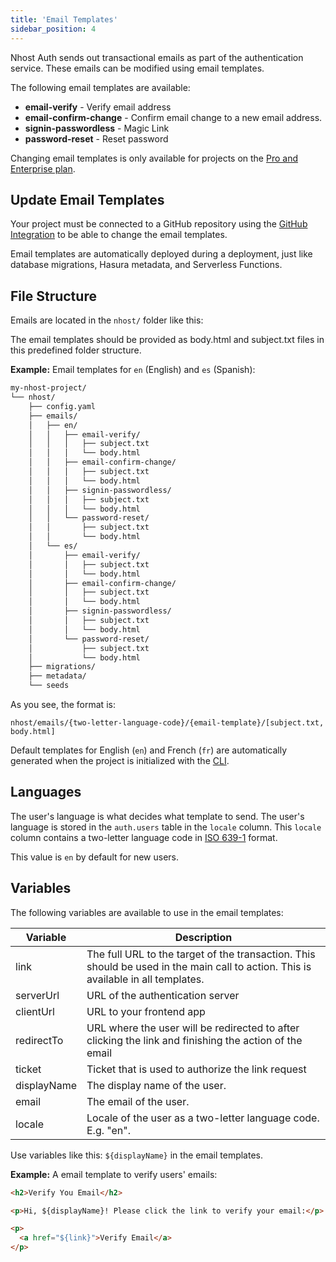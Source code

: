 ```yaml
---
title: 'Email Templates'
sidebar_position: 4
---
```


Nhost Auth sends out transactional emails as part of the authentication service. These emails can be modified using email templates.

The following email templates are available:

- **email-verify** - Verify email address
- **email-confirm-change** - Confirm email change to a new email address.
- **signin-passwordless** - Magic Link
- **password-reset** - Reset password

Changing email templates is only available for projects on the [Pro and Enterprise plan](https://nhost.io/pricing).

## Update Email Templates

Your project must be connected to a GitHub repository using the [GitHub Integration](/platform/github-integration) to be able to change the email templates.

Email templates are automatically deployed during a deployment, just like database migrations, Hasura metadata, and Serverless Functions.

## File Structure

Emails are located in the `nhost/` folder like this:

The email templates should be provided as body.html and subject.txt files in this predefined folder structure.

**Example:** Email templates for `en` (English) and `es` (Spanish):

```txt
my-nhost-project/
└── nhost/
    ├── config.yaml
    ├── emails/
    │   ├── en/
    │   │   ├── email-verify/
    │   │   │   ├── subject.txt
    │   │   │   └── body.html
    │   │   ├── email-confirm-change/
    │   │   │   ├── subject.txt
    │   │   │   └── body.html
    │   │   ├── signin-passwordless/
    │   │   │   ├── subject.txt
    │   │   │   └── body.html
    │   │   └── password-reset/
    │   │       ├── subject.txt
    │   │       └── body.html
    │   └── es/
    │       ├── email-verify/
    │       │   ├── subject.txt
    │       │   └── body.html
    │       ├── email-confirm-change/
    │       │   ├── subject.txt
    │       │   └── body.html
    │       ├── signin-passwordless/
    │       │   ├── subject.txt
    │       │   └── body.html
    │       └── password-reset/
    │           ├── subject.txt
    │           └── body.html
    ├── migrations/
    ├── metadata/
    └── seeds
```

As you see, the format is:

```
nhost/emails/{two-letter-language-code}/{email-template}/[subject.txt, body.html]
```

Default templates for English (`en`) and French (`fr`) are automatically generated when the project is initialized with the [CLI](/platform/cli).

## Languages

The user's language is what decides what template to send. The user's language is stored in the `auth.users` table in the `locale` column. This `locale` column contains a two-letter language code in [ISO 639-1](https://en.wikipedia.org/wiki/List_of_ISO_639-1_codes) format.

This value is `en` by default for new users.

## Variables

The following variables are available to use in the email templates:

| Variable    | Description                                                                                                                        |
| ----------- | ---------------------------------------------------------------------------------------------------------------------------------- |
| link        | The full URL to the target of the transaction. This should be used in the main call to action. This is available in all templates. |
| serverUrl   | URL of the authentication server                                                                                                   |
| clientUrl   | URL to your frontend app                                                                                                           |
| redirectTo  | URL where the user will be redirected to after clicking the link and finishing the action of the email                             |
| ticket      | Ticket that is used to authorize the link request                                                                                  |
| displayName | The display name of the user.                                                                                                      |
| email       | The email of the user.                                                                                                             |
| locale      | Locale of the user as a two-letter language code. E.g. "en".                                                                       |

Use variables like this: `${displayName}` in the email templates.

**Example:** A email template to verify users' emails:

```html title="nhost/emails/en/email-verify/body.html"
<h2>Verify You Email</h2>

<p>Hi, ${displayName}! Please click the link to verify your email:</p>

<p>
  <a href="${link}">Verify Email</a>
</p>
```
